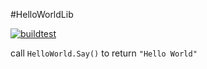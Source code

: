 #HelloWorldLib

[![buildtest](https://github.com/omuleanu/HelloWorldLib/actions/workflows/dotnet-lib.yml/badge.svg)](https://github.com/omuleanu/HelloWorldLib/actions/workflows/dotnet-lib.yml)

call `HelloWorld.Say()` to return `"Hello World"`
